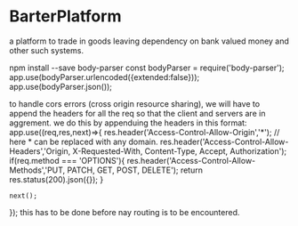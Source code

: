 # BarterPlatform
a platform to trade in goods leaving dependency on bank valued money and other such systems.

npm install --save body-parser
const bodyParser = require('body-parser');
app.use(bodyParser.urlencoded({extended:false}));
app.use(bodyParser.json());


to handle cors errors (cross origin resource sharing), we will have to append the headers for all the req so that the client and servers are in aggrement. we do this by appenduing the headers in this format:
app.use((req,res,next)=>{
    res.header('Access-Control-Allow-Origin','*'); // here * can be replaced with any domain.
    res.header('Access-Control-Allow-Headers','Origin, X-Requested-With, Content-Type, Accept, Authorization');
    if(req.method === 'OPTIONS'){
        res.header('Access-Control-Allow-Methods','PUT, PATCH, GET, POST, DELETE');
        return res.status(200).json({});
    }

    next();
});
this has to be done before nay routing is to be encountered.